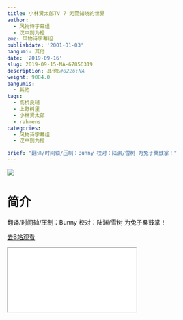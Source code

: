 ```yaml
---
title: 小林贤太郎TV 7 无需知晓的世界
author:
  - 风物诗字幕组
  - 汉中则为橙
zmz: 风物诗字幕组
publishdate: '2001-01-03'
bangumi: 其他
date: '2019-09-16'
slug: 2019-09-15-NA-67856319
description: 其他&#8226;NA
weight: 9084.0
bangumis:
  - 其他
tags:
  - 高桥良辅
  - 上野树里
  - 小林贤太郎
  - rahmens
categories:
  - 风物诗字幕组
  - 汉中则为橙

brief: "翻译/时间轴/压制：Bunny 校对：陆渊/雪树 为兔子桑鼓掌！"
---
```

![](https://raw.githubusercontent.com/tcgriffith/owaraisite/master/static/tmpimg/97c0ae9492bd848ca19c0b7ce6143bf127ce6252.jpg.480.jpg)
# 简介  
翻译/时间轴/压制：Bunny 校对：陆渊/雪树
为兔子桑鼓掌！  

[去B站观看](https://www.bilibili.com/video/av67856319/)
<div class ="resp-container"><iframe class="testiframe" src="//player.bilibili.com/player.html?aid=67856319"", scrolling="no", allowfullscreen="true" > </iframe></div> 
